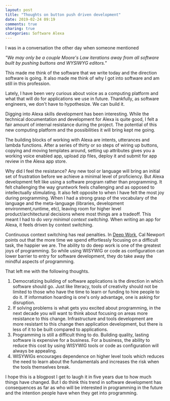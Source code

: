 ```yaml
---
layout: post
title: "Thoughts on button push driven development"
date: 2019-02-24 09:19
comments: true
sharing: true
categories: Software Alexa
---
```


I was in a conversation the other day when someone mentioned

_"We may only be a couple Moore's Law iterations away from all software built by pushing buttons and WYSIWYG editors."_ 

This made me think of the software that we write today and the direction software is going. It also made me think of why I got into software and am still in this profession.

Lately, I have been very curious about voice as a computing platform and what that will do for applications we use in future. Thankfully, as software engineers, we don't have to hypothesize. We can build it.

Digging into Alexa skills development has been interesting. While the technical documentation and development for Alexa is quite good, I felt a fair amount of internal resistance during the project. The potential of this new computing platform and the possibilities it will bring kept me going.

The building blocks of working with Alexa are intents, utterances and lambda functions. After a series of thirty or so steps of wiring up buttons, copying and moving templates around, setting up attributes gives you a working voice enabled app, upload zip files, deploy it and submit for app review in the Alexa app store. 

Why did I feel the resistance? Any new tool or language will bring an initial set of frustration before we achieve a minimal level of proficiency. But Alexa development felt like using a software program rather than programming. It felt challenging the way gruntwork feels challenging and as opposed to intellectually stimulating. It also felt opposite to when I have felt the most joy during programming. When I had a strong grasp of the vocabulary of the language and the meta-language (libraries, development environment,runtime, etc), leaving room for higher level product/architectural decisions where most things are a tradeoff. This meant I had to do _very minimal context switching_. When writing an app for Alexa, it feels driven by context switching.

<!-- more -->

Continuous context switching has real penalties. In [Deep Work](https://www.amazon.com/Deep-Work-Focused-Success-Distracted/dp/1455586692), Cal Newport points out that the more time we spend effortlessly focusing on a difficult task, the happier we are. The ability to do deep work is one of the greatest joys of programming. So while using WISYWIG or code as configuration can lower barrier to entry for software development, they do take away the mindful aspects of programming.

That left me with the following thoughts.

1. Democratizing building of software applications is the direction in which software should go. Just like literacy, tools of creativity should not be limited to those who have the time to learn or funding to hire people to do it. If information hoarding is one's only advantage, one is asking for disruption.
2. If solving problems is what gets you excited about programming, in the next decade you will want to think about focusing on areas more resistance to this change. Infrastructure and tools development are more resistant to this change then application development, but there is less of it to be built compared to applications.
3. Programming is still a difficult thing to do. Building quality, lasting software is expensive for a business. For a business, the ability to reduce this cost by using WISYWIG tools or code as configuration will always be appealing.
4. WISYWIGs encourages dependence on higher level tools which reduces the need to learn about the fundamentals and increases the risk when the tools themselves break.

I hope this is a blogpost I get to laugh it in five years due to how much things have changed. But I do think this trend in software development has consequences as far as who will be interested in programming in the future and the intention people have when they get into programming.
